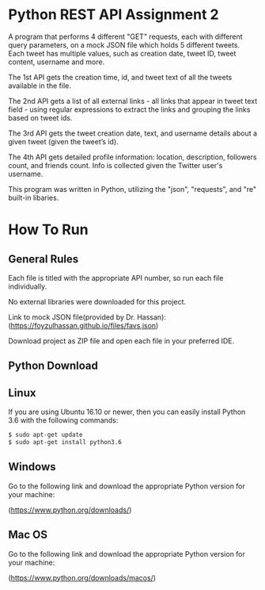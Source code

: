 # Python REST API Assignment 2
A program that performs 4 different "GET" requests, each with different query parameters, on a mock JSON file which holds 5 different tweets. Each tweet has multiple values, such as creation date, tweet ID, tweet content, username and more. 

The 1st API gets the creation time, id, and tweet text of all the tweets available in the file.

The 2nd API gets a list of all external links - all links that appear in tweet text field -  using regular expressions to extract the links and grouping the links based on tweet ids.

The 3rd API gets the tweet creation date, text, and username details about a given tweet (given the tweet’s id).

The 4th API gets detailed profile information: location, description, followers count, and friends count. Info is collected given the Twitter user's username.

This program was written in Python, utilizing the "json", "requests", and "re" built-in libaries.

# How To Run
## General Rules
Each file is titled with the appropriate API number, so run each file individually.

No external libraries were downloaded for this project.

Link to mock JSON file(provided by Dr. Hassan): (https://foyzulhassan.github.io/files/favs.json)

Download project as ZIP file and open each file in your preferred IDE.

## Python Download

## Linux
If you are using Ubuntu 16.10 or newer, then you can easily install Python 3.6 with the following commands:

```bash
$ sudo apt-get update
$ sudo apt-get install python3.6
```

## Windows
Go to the following link and download the appropriate Python version for your machine:

(https://www.python.org/downloads/)

## Mac OS
Go to the following link and download the appropriate Python version for your machine:

(https://www.python.org/downloads/macos/)

